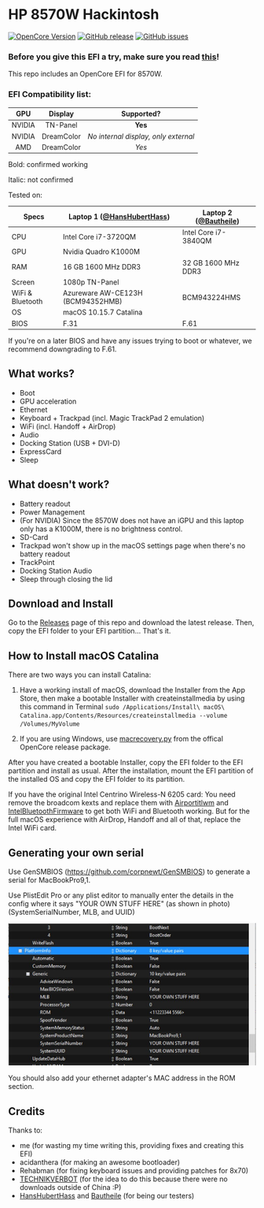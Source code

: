 # HP 8570W Hackintosh

[![OpenCore Version](https://img.shields.io/badge/OpenCore-0.6.6-green.svg)](https://github.com/SkyrilHD/HP-8570W-Hackintosh/)
[![GitHub release](https://img.shields.io/github/release/SkyrilHD/HP-8570W-Hackintosh.svg)](https://github.com/SkyrilHD/HP-8570W-Hackintosh/releases/)
[![GitHub issues](https://img.shields.io/github/issues/SkyrilHD/HP-8570W-Hackintosh.svg)](https://github.com/SkyrilHD/HP-8570W-Hackintosh/issues/)

### Before you give this EFI a try, make sure you read [this](https://github.com/SkyrilHD/HP-8570W-Hackintosh/issues/10)!

This repo includes an OpenCore EFI for 8570W.


### EFI Compatibility list:

| GPU | Display | Supported? |
| :-----: | :-----: | :-----: |
| NVIDIA | TN-Panel | **Yes** |
| NVIDIA | DreamColor | _No internal display, only external_ |
| AMD | DreamColor | _Yes_ |

Bold: confirmed working

Italic: not confirmed



Tested on:

| Specs | Laptop 1 ([@HansHubertHass](https://github.com/HansHubertHass)) | Laptop 2 ([@Bautheile](https://github.com/Bautheile)) |
| -- | -- | -- |
| CPU | Intel Core i7-3720QM | Intel Core i7-3840QM |
| GPU | Nvidia Quadro K1000M  | |
| RAM | 16 GB 1600 MHz DDR3  | 32 GB 1600 MHz DDR3 |
| Screen | 1080p TN-Panel  | |
| WiFi & Bluetooth | Azureware AW-CE123H (BCM94352HMB) | BCM943224HMS |
| OS | macOS 10.15.7 Catalina | |
| BIOS | F.31 | F.61 |

If you're on a later BIOS and have any issues trying to boot or whatever, we recommend downgrading to F.61.

## What works?

- Boot
- GPU acceleration
- Ethernet
- Keyboard + Trackpad (incl. Magic TrackPad 2 emulation)
- WiFi (incl. Handoff + AirDrop)
- Audio
- Docking Station (USB + DVI-D)
- ExpressCard
- Sleep

## What doesn't work?

- Battery readout
- Power Management
- (For NVIDIA) Since the 8570W does not have an iGPU and this laptop only has a K1000M, there is no brightness control.
- SD-Card
- Trackpad won't show up in the macOS settings page when there's no battery readout
- TrackPoint
- Docking Station Audio
- Sleep through closing the lid

## Download and Install

Go to the [Releases](https://github.com/SkyrilHD/HP-8570W-Hackintosh/releases/) page of this repo and download the latest release. Then, copy the EFI folder to your EFI partition... That's it.

## How to Install macOS Catalina

There are two ways you can install Catalina:

1. Have a working install of macOS, download the Installer from the App Store, then make a bootable Installer with createinstallmedia by using this command in Terminal `sudo /Applications/Install\ macOS\ Catalina.app/Contents/Resources/createinstallmedia --volume /Volumes/MyVolume`

2. If you are using Windows, use [macrecovery.py](https://dortania.github.io/OpenCore-Install-Guide/installer-guide/winblows-install.html) from the offical OpenCore release package.

After you have created a bootable Installer, copy the EFI folder to the EFI partition and install as usual. After the installation, mount the EFI partition of the installed OS and copy the EFI folder to its partition.

If you have the original Intel Centrino Wireless-N 6205 card:
You need remove the broadcom kexts and replace them with [Airportitlwm](https://github.com/OpenIntelWireless/itlwm/releases/tag/v1.2.0) and [IntelBluetoothFirmware](https://github.com/OpenIntelWireless/IntelBluetoothFirmware/releases/tag/1.1.2) to get both WiFi and Bluetooth working. But for the full macOS experience with AirDrop, Handoff and all of that, replace the Intel WiFi card.

## Generating your own serial

Use GenSMBIOS (https://github.com/corpnewt/GenSMBIOS) to generate a serial for MacBookPro9,1.

Use PlistEdit Pro or any plist editor to manually enter the details in the config where it says "YOUR OWN STUFF HERE" (as shown in photo) (SystemSerialNumber, MLB, and UUID)

![Screenshot 2021-02-21 001529.jpg](https://raw.githubusercontent.com/SkyrilHD/HP-8570W-Hackintosh/10.15_0.6.6/Screenshot%202021-02-21%20001529.jpg)

You should also add your ethernet adapter's MAC address in the ROM section.


## Credits

Thanks to:

- me (for wasting my time writing this, providing fixes and creating this EFI)
- acidanthera (for making an awesome bootloader)
- Rehabman (for fixing keyboard issues and providing patches for 8x70)
- [TECHNIKVERBOT](https://github.com/TECHNIKVERBOT) (for the idea to do this because there were no downloads outside of China :P)
- [HansHubertHass](https://github.com/HansHubertHass) and [Bautheile](https://github.com/Bautheile) (for being our testers)
